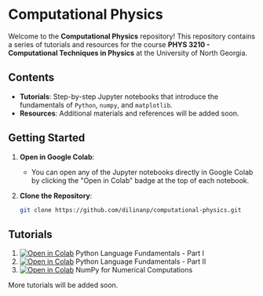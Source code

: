 # Computational Physics

Welcome to the **Computational Physics** repository! This repository contains a series of tutorials and resources for the course **PHYS 3210 - Computational Techniques in Physics** at the University of North Georgia. 

## Contents

- **Tutorials**: Step-by-step Jupyter notebooks that introduce the fundamentals of `Python`, `numpy`, and `matplotlib`.
- **Resources**: Additional materials and references will be added soon.

## Getting Started

1. **Open in Google Colab**:
   - You can open any of the Jupyter notebooks directly in Google Colab by clicking the "Open in Colab" badge at the top of each notebook.
     
2. **Clone the Repository**:
   ```sh
   git clone https://github.com/dilinanp/computational-physics.git
   ```

## Tutorials

1. [![Open in Colab](https://colab.research.google.com/assets/colab-badge.svg)](https://colab.research.google.com/github/dilinanp/computational-physics/blob/main/python_fundamentals_part_I.ipynb) Python Language Fundamentals - Part I
2. [![Open in Colab](https://colab.research.google.com/assets/colab-badge.svg)](https://colab.research.google.com/github/dilinanp/computational-physics/blob/main/python_fundamentals_part_II.ipynb) Python Language Fundamentals - Part II
3. [![Open in Colab](https://colab.research.google.com/assets/colab-badge.svg)](https://colab.research.google.com/github/dilinanp/computational-physics/blob/main/numpy_for_numerical_computations.ipynb) NumPy for Numerical Computations

More tutorials will be added soon.
